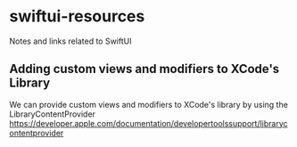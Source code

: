# swiftui-resources
Notes and links related to SwiftUI

## Adding custom views and modifiers to XCode's Library
We can provide custom views and modifiers to XCode's library by using the LibraryContentProvider
https://developer.apple.com/documentation/developertoolssupport/librarycontentprovider
